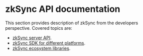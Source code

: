 # zkSync API documentation

This section provides description of zkSync from the developers perspective. Covered topics are:

- [zkSync server API](./v0.1.md).
- [zkSync SDK for different platforms](./sdk).
- [zkSync ecosystem libraries](./sdk/#ecosystem-libraries).
